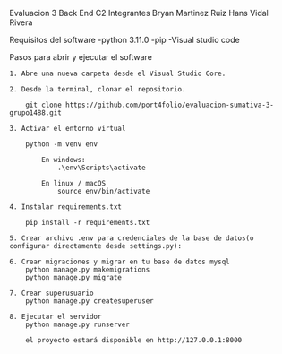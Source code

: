 Evaluacion 3 Back End   C2
Integrantes
            Bryan Martinez Ruiz
            Hans Vidal Rivera



Requisitos del software
    -python 3.11.0
    -pip
    -Visual studio code

Pasos para abrir y ejecutar el software

    1. Abre una nueva carpeta desde el Visual Studio Core.

    2. Desde la terminal, clonar el repositorio.

        git clone https://github.com/port4folio/evaluacion-sumativa-3-grupo1488.git

    3. Activar el entorno virtual

        python -m venv env

            En windows:
                .\env\Scripts\activate

            En linux / macOS
                source env/bin/activate

    4. Instalar requirements.txt

        pip install -r requirements.txt

    5. Crear archivo .env para credenciales de la base de datos(o configurar directamente desde settings.py):

    6. Crear migraciones y migrar en tu base de datos mysql
        python manage.py makemigrations
        python manage.py migrate

    7. Crear superusuario
        python manage.py createsuperuser

    8. Ejecutar el servidor
        python manage.py runserver

        el proyecto estará disponible en http://127.0.0.1:8000
